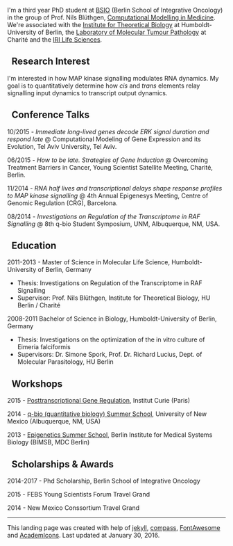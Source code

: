 
I'm a	third year PhD student at [BSIO](http://bsio-cancerschool.de) (Berlin School of Integrative Oncology) in the group of Prof. Nils Blüthgen, [Computational Modelling in Medicine](http://sys-bio.net/). We're associated with the [Institute for Theoretical Biology](https://itb.biologie.hu-berlin.de/wiki/) at Humboldt-University of Berlin, the [Laboratory of Molecular Tumour Pathology](http://mtp.charite.de/) at Charité and the [IRI Life Sciences](http://www.iri-lifesciences.de/en/home.html).

## <i class="icon ion-erlenmeyer-flask" style="font-size: 20px;"></i>&nbsp; Research Interest

I'm interested in how MAP kinase signalling modulates RNA dynamics. My goal is to quantitatively determine how _cis_ and _trans_ elements relay signalling input dynamics to transcript output dynamics.

<!--
## <i class="icon ion-document-text" style="font-size: 20px;"></i>&nbsp; Publications

Uhlitz F, Sieber A, Fritsche-Günther R, Wyler E, Meisig J, Landthaler M, Klinger B, Blüthgen, N. 
_ERK signal duration controls expression of immediate long-lived genes._ Submitted, 2016. 
-->

## <i class="icon ion-chatbubbles" style="font-size: 20px;"></i>&nbsp; Conference Talks

10/2015	- _Immediate long-lived genes decode ERK signal duration and respond late_ @ Computational Modeling of Gene Expression and its Evolution, Tel Aviv University, Tel Aviv.

06/2015	- _How to be late. Strategies of Gene Induction_ @ Overcoming Treatment Barriers in Cancer, Young Scientist Satellite Meeting, Charité, Berlin.

11/2014	- _RNA half lives and transcriptional delays shape response profiles to MAP kinase signalling_ @ 4th Annual Epigenesys Meeting, Centre of Genomic Regulation (CRG), Barcelona.

08/2014	- _Investigations on Regulation of the Transcriptome in RAF Signalling_ @ 8th q-bio Student Symposium, UNM, Albuquerque, NM, USA.

## <i class="icon ion-university" style="font-size: 20px;"></i>&nbsp; Education

2011-2013	- Master of Science in Molecular Life Science, Humboldt-University of Berlin, Germany

* Thesis:	Investigations on Regulation of the Transcriptome in RAF Signalling
* Supervisor: Prof. Nils Blüthgen, Institute for Theoretical Biology, HU Berlin / Charité

2008-2011	Bachelor of Science in Biology, Humboldt-University of Berlin, Germany

* Thesis: Investigations on the optimization of the in vitro culture of Eimeria falciformis
* Supervisors: Dr. Simone Spork, Prof. Dr. Richard Lucius, Dept. of Molecular Parasitology, HU Berlin

## <i class="icon ion-settings" style="font-size: 20px;"></i>&nbsp; Workshops

2015 - [Posttranscriptional Gene Regulation](http://enseignement.curie.fr/en/content/1st-course-post-transcriptional-gene-regulation-mechanisms-heart-networks-2014), Institut Curie (Paris)

2014 - [q-bio (quantitative biology) Summer School](http://q-bio.org/wiki/The_Eighth_q-bio_Summer_School), University of New Mexico (Albuquerque, NM, USA)

2013 - [Epigenetics Summer School](), Berlin Institute for Medical Systems Biology (BIMSB, MDC Berlin)

## <i class="icon ion-ribbon-b" style="font-size: 20px;"></i>&nbsp; Scholarships & Awards

2014-2017	- Phd Scholarship, Berlin School of Integrative Oncology

2015 - FEBS Young Scientists Forum Travel Grand

2014 - New Mexico Conssortium Travel Grand

---

This landing page was created with help of [jekyll](http://jekyllrb.com/), [compass](https://github.com/excentris/compass), [FontAwesome](https://fortawesome.github.io/Font-Awesome/) and [AcademIcons](https://jpswalsh.github.io/academicons/). Last updated at January 30, 2016.


